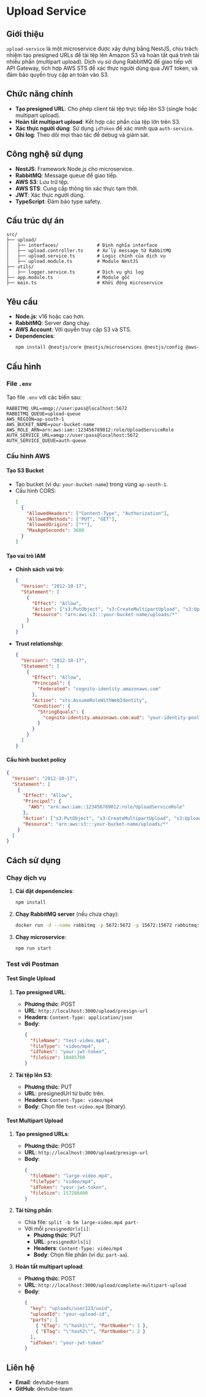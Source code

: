 # Upload Service

## Giới thiệu

`upload-service` là một microservice được xây dựng bằng NestJS, chịu trách nhiệm tạo presigned URLs để tải tệp lên Amazon S3 và hoàn tất quá trình tải nhiều phần (multipart upload). Dịch vụ sử dụng RabbitMQ để giao tiếp với API Gateway, tích hợp AWS STS để xác thực người dùng qua JWT token, và đảm bảo quyền truy cập an toàn vào S3.

## Chức năng chính

- **Tạo presigned URL**: Cho phép client tải tệp trực tiếp lên S3 (single hoặc multipart upload).
- **Hoàn tất multipart upload**: Kết hợp các phần của tệp lớn trên S3.
- **Xác thực người dùng**: Sử dụng `idToken` để xác minh qua `auth-service`.
- **Ghi log**: Theo dõi mọi thao tác để debug và giám sát.

## Công nghệ sử dụng

- **NestJS**: Framework Node.js cho microservice.
- **RabbitMQ**: Message queue để giao tiếp.
- **AWS S3**: Lưu trữ tệp.
- **AWS STS**: Cung cấp thông tin xác thực tạm thời.
- **JWT**: Xác thực người dùng.
- **TypeScript**: Đảm bảo type safety.

## Cấu trúc dự án

```
src/
├── upload/
│   ├── interfaces/              # Định nghĩa interface
│   ├── upload.controller.ts     # Xử lý message từ RabbitMQ
│   ├── upload.service.ts        # Logic chính của dịch vụ
│   ├── upload.module.ts         # Module NestJS
├── utils/
│   ├── logger.service.ts        # Dịch vụ ghi log
├── app.module.ts                # Module gốc
├── main.ts                      # Khởi động microservice
```

## Yêu cầu

- **Node.js**: v16 hoặc cao hơn.
- **RabbitMQ**: Server đang chạy.
- **AWS Account**: Với quyền truy cập S3 và STS.
- **Dependencies**:
  ```bash
  npm install @nestjs/core @nestjs/microservices @nestjs/config @aws-sdk/client-s3 @aws-sdk/client-sts @aws-sdk/s3-request-presigner rxjs jsonwebtoken uuid class-validator class-transformer
  ```

## Cấu hình

### File `.env`

Tạo file `.env` với các biến sau:

```
RABBITMQ_URL=amqp://user:pass@localhost:5672
RABBITMQ_QUEUE=upload-queue
AWS_REGION=ap-south-1
AWS_BUCKET_NAME=your-bucket-name
AWS_ROLE_ARN=arn:aws:iam::123456789012:role/UploadServiceRole
AUTH_SERVICE_URL=amqp://user:pass@localhost:5672
AUTH_SERVICE_QUEUE=auth-queue
```

### Cấu hình AWS

#### Tạo S3 Bucket

- Tạo bucket (ví dụ: `your-bucket-name`) trong vùng `ap-south-1`.
- Cấu hình CORS:
  ```json
  [
    {
      "AllowedHeaders": ["Content-Type", "Authorization"],
      "AllowedMethods": ["PUT", "GET"],
      "AllowedOrigins": ["*"],
      "MaxAgeSeconds": 3600
    }
  ]
  ```

#### Tạo vai trò IAM

- **Chính sách vai trò**:

  ```json
  {
    "Version": "2012-10-17",
    "Statement": [
      {
        "Effect": "Allow",
        "Action": ["s3:PutObject", "s3:CreateMultipartUpload", "s3:UploadPart", "s3:CompleteMultipartUpload"],
        "Resource": "arn:aws:s3:::your-bucket-name/uploads/*"
      }
    ]
  }
  ```

- **Trust relationship**:
  ```json
  {
    "Version": "2012-10-17",
    "Statement": [
      {
        "Effect": "Allow",
        "Principal": {
          "Federated": "cognito-identity.amazonaws.com"
        },
        "Action": "sts:AssumeRoleWithWebIdentity",
        "Condition": {
          "StringEquals": {
            "cognito-identity.amazonaws.com:aud": "your-identity-pool-id"
          }
        }
      }
    ]
  }
  ```

#### Cấu hình bucket policy

```json
{
  "Version": "2012-10-17",
  "Statement": [
    {
      "Effect": "Allow",
      "Principal": {
        "AWS": "arn:aws:iam::123456789012:role/UploadServiceRole"
      },
      "Action": ["s3:PutObject", "s3:CreateMultipartUpload", "s3:UploadPart", "s3:CompleteMultipartUpload"],
      "Resource": "arn:aws:s3:::your-bucket-name/uploads/*"
    }
  ]
}
```

## Cách sử dụng

### Chạy dịch vụ

1. **Cài đặt dependencies**:

   ```bash
   npm install
   ```

2. **Chạy RabbitMQ server** (nếu chưa chạy):

   ```bash
   docker run -d --name rabbitmq -p 5672:5672 -p 15672:15672 rabbitmq:3-management
   ```

3. **Chạy microservice**:
   ```bash
   npm run start
   ```

### Test với Postman

#### Test Single Upload

1. **Tạo presigned URL**:

   - **Phương thức**: POST
   - **URL**: `http://localhost:3000/upload/presign-url`
   - **Headers**: `Content-Type: application/json`
   - **Body**:
     ```json
     {
       "fileName": "test-video.mp4",
       "fileType": "video/mp4",
       "idToken": "your-jwt-token",
       "fileSize": 10485760
     }
     ```

2. **Tải tệp lên S3**:
   - **Phương thức**: PUT
   - **URL**: presignedUrl từ bước trên.
   - **Headers**: `Content-Type: video/mp4`
   - **Body**: Chọn file `test-video.mp4` (binary).

#### Test Multipart Upload

1. **Tạo presigned URLs**:

   - **Phương thức**: POST
   - **URL**: `http://localhost:3000/upload/presign-url`
   - **Body**:
     ```json
     {
       "fileName": "large-video.mp4",
       "fileType": "video/mp4",
       "idToken": "your-jwt-token",
       "fileSize": 157286400
     }
     ```

2. **Tải từng phần**:

   - Chia file: `split -b 5m large-video.mp4 part-`
   - Với mỗi `presignedUrls[i]`:
     - **Phương thức**: PUT
     - **URL**: `presignedUrls[i]`
     - **Headers**: `Content-Type: video/mp4`
     - **Body**: Chọn file phần (ví dụ: `part-aa`).

3. **Hoàn tất multipart upload**:
   - **Phương thức**: POST
   - **URL**: `http://localhost:3000/upload/complete-multipart-upload`
   - **Body**:
     ```json
     {
       "key": "uploads/user123/uuid",
       "uploadId": "your-upload-id",
       "parts": [
         { "ETag": "\"hash1\"", "PartNumber": 1 },
         { "ETag": "\"hash2\"", "PartNumber": 2 }
       ],
       "idToken": "your-jwt-token"
     }
     ```



## Liên hệ

- **Email**: devtube-team
- **GitHub**: devtube-team
